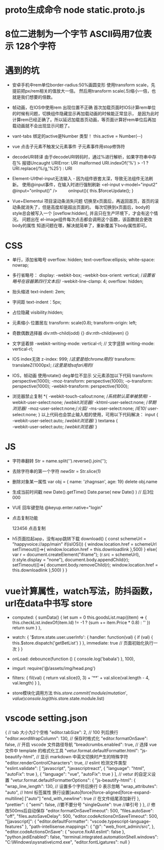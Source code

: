 <!-- 个人笔记 -->   
# proto生成命令 node static.proto.js
# 8位二进制为一个字节 ASCII码用7位表示 128个字符
# 遇到的坑
  * 安卓手机中rem单位border-radius:50%画圆变形
      使用transform scale，先提前把px/rem相关的值放大一倍。
      然后用transform scale(.5)缩小一倍，也就是我们想要的倍数。

  * 帧动画，在IOS中使用rem 出现位置不正确
      首次加载页面时IOS计算rem单位的时候有问题，切换组件隐藏显示再加载动画的时候能正常显示，
      是因为此时计算rem已经正确了。所以延迟加载首页动画，等页面计算好rem单位后再加载动画就不会出现显示问题了。

  * vant-tabs 绑定的active是Number 类型！
      this.active = Number(--)

  * vue 点击子元素不触发父元素事件  子元素事件用stop修饰符

  * decodeURI转译 由于decodeURI转码时，通过%进行解析，如果字符串中存在% 报错Uncaught URIError: URI malformed
      URI.indexOf('%') > -1 ? URI.replace(/%/g,'%25') : URI

  * Element-UI中el-input无法输入 - 因为组件嵌套太深，导致无法组件无法刷新。
      使用@input事件，在输入时进行强制刷新
      <el-input v-model="input2" @input="onInput()" /> 　　
      onInput(){
        this.$forceUpdate();
      }
  * Vue+Elementui 项目滚动条消失问题 切换至x页面后，再返回首页，首页的滚动条就消失了，但是高度却是超出页面的。
    每次切换到x页面后，body的style总会被写入一个 [oveflow:hidden], 并且只在生产环境下，才会有这个情况。
    问题出在 el-image组件每次点击都会调用这个函数，该函数就会更改body的属性
    知道问题在哪，解决就简单了，重新覆盖下body属性即可。

# CSS
  * 单行，添加省略号
      overflow: hidden;
      text-overflow:ellipsis;
      white-space: nowrap;

  * 多行省略号：
      display: -webkit-box;
      -webkit-box-orient: vertical;
      /*设置省略号在容器第四行文本后*/
      -webkit-line-clamp: 4; 
      overflow: hidden;

  * 抬头缩进
      text-indent: 2em;

  * 字间距
      text-indent：5px;

  * 占位隐藏
      visibility:hidden;
  
  * 元素缩小 位置居左
      transform: scale(0.8);
      transform-origin: left;
      
  * 奇数偶数选择器
      div:nth-child(odd) {}
      div:nth-child(even) {}

  * 文字竖着排
      -webkit-writing-mode: vertical-rl; // 文字竖排
      writing-mode: vertical-rl;

  * IOS index无效
      z-index: 999; /*这里是给chrome用的*/
      transform: translateZ(1000px); /*这里是给safari用的*/

  * IOS，帧动画 使用rotate() deg单位不显示
    父元素添加以下代码
      transform: perspective(1000);
      -moz-transform: perspective(1000);
      -o-transform: perspective(1000);
      -webkit-transform: perspective(1000);

  * 浏览器禁止复制
    *{
      -webkit-touch-callout:none; /*系统默认菜单被禁用*/
      -webkit-user-select:none; /*webkit浏览器*/
      -khtml-user-select:none; /*早期浏览器*/
      -moz-user-select:none;/*火狐*/
      -ms-user-select:none; /*IE10*/
      user-select:none;
    }
    以上代码也会禁止输入框的使用，可用以下代码解决：
    input {
      -webkit-user-select:auto; /*webkit浏览器*/
    }
    textarea {                                
      -webkit-user-select:auto; /*webkit浏览器*/
    }

# JS
  * 字符串翻转
    Str = name.split('').reverse().join(''); 
  
  * 去除字符串的第一个字符
    newStr = Str.slice(1)

  * 删除对象某一属性
    var obj = { name: 'zhagnsan', age: 19}     delete obj.name

  * 生成当前时间戳
    new Date().getTime()
    Date.parse( new Date() )   // 后3位000

  * VUE 回车键登陆
    @keyup.enter.native="login"

  * 点击复制功能
    <div>
      <span id="officialQQ">123456</span>
      <span class="cop" @click="copyqq">点击复制</span>
    </div>
    <div id="NewsToolBox"></div>
    <script>
      copyqq() {
        let text = document.getElementById("officialQQ").innerHTML;
        let textarea = document.createElement("textarea"); //创建input对象
        let currentFocus = document.activeElement; //当前获得焦点的元素
        let toolBoxwrap = document.getElementById("NewsToolBox"); //将文本框插入到NewsToolBox这个之后
        let flag = "";
        toolBoxwrap.appendChild(textarea); //添加元素
        textarea.value = text;
        textarea.focus();
        if (textarea.setSelectionRange) {
          textarea.setSelectionRange(0, textarea.value.length); //获取光标起始位置到结束位置
        } else {
          textarea.select();
        }
        try {
          flag = document.execCommand("copy"); //执行复制
        } catch (eo) {
          flag = false;
        }
        toolBoxwrap.removeChild(textarea); //删除元素
        currentFocus.focus();
        Toast(flag ? "复制成功" : "复制失败");
      }, 
    </script>
    
  * h5页面拉起app，没有app跳转下载
    download() {
      const schemeUrl = "happyvoice://app/main"
      if(isIOS()) {
        window.location.href = schemeUrl
        setTimeout(()=>{
          window.location.href = this.downloadlink
        },500)
      } else{
        var r = document.createElement("iframe");
          (r.src = schemeUrl), (r.style.display = "none"), document.body.appendChild(r);
        setTimeout(()=>{
          document.body.removeChild(r);
          window.location.href = this.downloadlink
        },500)
      }
    }

# vue计算属性，watch写法，防抖函数，url在data中书写 store
  * computed: {
        sumData() {
          let sum = 0
          this.goodsList.map((item) => {
            this.checkList.indexOf(item.Id) != -1 ? (sum += item.Price * 0.8) : ''
          })
          return sum
        }
    },

  * watch: {
        '$store.state.user.userInfo': {
            handler: function(val) {
                if (val) {
                    this.$store.dispatch('getBetList')
                }
             },
             immediate: true // 页面初始化执行一次
        }
    }

  * onLoad: debounce(function () {
        console.log('babala')
    }, 100),

  * imgurl: require('@/assets/img/head.png')

  * filters: {
      fil(val) {
        return val.slice(0, 3) + '**' + val.slice(val.length - 4, val.length)
      }
    },

  * store模块化调用方法
    this.$store.commit('module/mutation', value)
    console.log(this.$store.state.module.list)




# vscode setting.json
  {
  // tab 大小为2个空格
  "editor.tabSize": 2,
  // 100 列后换行
  "editor.wordWrapColumn": 130,
  // 保存时格式化
  "editor.formatOnSave": false,
  // 开启 vscode 文件路径导航
  "breadcrumbs.enabled": true,
  // 选择 vue 文件中 template 的格式化工具
  "vetur.format.defaultFormatter.html": "js-beautify-html",
  // 显示 markdown 中英文切换时产生的特殊字符
  "editor.renderControlCharacters": true,
  // eslint 检测文件类型
  "eslint.validate": [
    "javascript",
    "javascriptreact",
    {
      "language": "html",
      "autoFix": true
    },
    {
      "language": "vue",
      "autoFix": true
    }
  ],
  // vetur 的自定义设置
  "vetur.format.defaultFormatterOptions": {
    "js-beautify-html": {
      "wrap_line_length": 130, // 设置多个字符后换行 0 表示忽略
      "wrap_attributes": "auto", // html 标签属性 换行设置[auto|force|force-aligned|force-expand-multiline] ["auto"]
      "end_with_newline": true // 在文件结尾添加新行
    },
    "prettier": {
      "semi": false, //要不要分号
      "singleQuote": true //单引号
    }
  },
  // 修改500ms后自动保存
  "editor.formatOnSaveTimeout": 500,
  "files.autoSave": "off",
  "files.autoSaveDelay": 500,
  "editor.codeActionsOnSaveTimeout": 500,
  "[javascript]": {
    "editor.defaultFormatter": "vscode.typescript-language-features"
  },
  "path-intellisense.mappings": {
    "@": "web_front_admin/src",
  },
  "editor.codeActionsOnSave": {
    "source.fixAll.eslint": false
  },
  "python.jediEnabled": false,
  "terminal.integrated.automationShell.windows": "C:\\Windows\\sysnative\\cmd.exe",
  "editor.fontLigatures": null
}